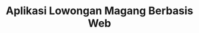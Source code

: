 ---
code: PBL-TRPL109
name: RAIN (Ready for Internship)
title: Aplikasi Lowongan Magang Berbasis Web
tags:
  - Laravel
  - PHP
manpro: 122277-noper
cover: ./cover.png
link: https://pbl.polibatam.ac.id/pamerin/detail.php?title=aplikasi-lowongan-magang-berbasis-web&id=MjU1OA==&ta=NQ==&id_tim=MjgyMA==
teams:
  - 4342401060-eric
  - 4342401034-wasyn
  - 4342401042-aidil
  - 4342401047-indria
  - 4342401050-desta
  - 4342401056-winda
---